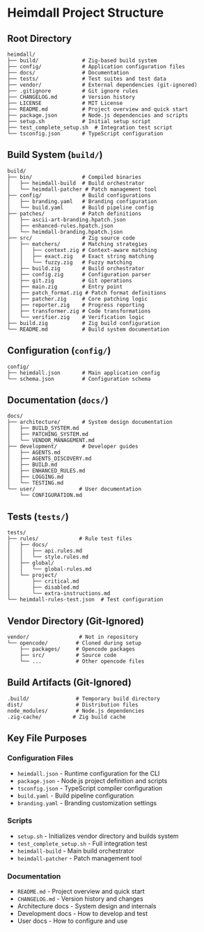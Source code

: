# Heimdall Project Structure

## Root Directory
```
heimdall/
├── build/              # Zig-based build system
├── config/             # Application configuration files
├── docs/               # Documentation
├── tests/              # Test suites and test data
├── vendor/             # External dependencies (git-ignored)
├── .gitignore          # Git ignore rules
├── CHANGELOG.md        # Version history
├── LICENSE             # MIT License
├── README.md           # Project overview and quick start
├── package.json        # Node.js dependencies and scripts
├── setup.sh            # Initial setup script
├── test_complete_setup.sh  # Integration test script
└── tsconfig.json       # TypeScript configuration
```

## Build System (`build/`)
```
build/
├── bin/                # Compiled binaries
│   ├── heimdall-build  # Build orchestrator
│   └── heimdall-patcher # Patch management tool
├── config/             # Build configurations
│   ├── branding.yaml   # Branding configuration
│   └── build.yaml      # Build pipeline config
├── patches/            # Patch definitions
│   ├── ascii-art-branding.hpatch.json
│   ├── enhanced-rules.hpatch.json
│   └── heimdall-branding.hpatch.json
├── src/                # Zig source code
│   ├── matchers/       # Matching strategies
│   │   ├── context.zig # Context-aware matching
│   │   ├── exact.zig   # Exact string matching
│   │   └── fuzzy.zig   # Fuzzy matching
│   ├── build.zig       # Build orchestrator
│   ├── config.zig      # Configuration parser
│   ├── git.zig         # Git operations
│   ├── main.zig        # Entry point
│   ├── patch_format.zig # Patch format definitions
│   ├── patcher.zig     # Core patching logic
│   ├── reporter.zig    # Progress reporting
│   ├── transformer.zig # Code transformations
│   └── verifier.zig    # Verification logic
├── build.zig           # Zig build configuration
└── README.md           # Build system documentation
```

## Configuration (`config/`)
```
config/
├── heimdall.json       # Main application config
└── schema.json         # Configuration schema
```

## Documentation (`docs/`)
```
docs/
├── architecture/       # System design documentation
│   ├── BUILD_SYSTEM.md
│   ├── PATCHING_SYSTEM.md
│   └── VENDOR_MANAGEMENT.md
├── development/        # Developer guides
│   ├── AGENTS.md
│   ├── AGENTS_DISCOVERY.md
│   ├── BUILD.md
│   ├── ENHANCED_RULES.md
│   ├── LOGGING.md
│   └── TESTING.md
└── user/              # User documentation
    └── CONFIGURATION.md
```

## Tests (`tests/`)
```
tests/
├── rules/             # Rule test files
│   ├── docs/
│   │   ├── api.rules.md
│   │   └── style.rules.md
│   ├── global/
│   │   └── global-rules.md
│   └── project/
│       ├── critical.md
│       ├── disabled.md
│       └── extra-instructions.md
└── heimdall-rules-test.json  # Test configuration
```

## Vendor Directory (Git-Ignored)
```
vendor/                # Not in repository
└── opencode/         # Cloned during setup
    ├── packages/     # Opencode packages
    ├── src/          # Source code
    └── ...           # Other opencode files
```

## Build Artifacts (Git-Ignored)
```
.build/               # Temporary build directory
dist/                 # Distribution files
node_modules/         # Node.js dependencies
.zig-cache/          # Zig build cache
```

## Key File Purposes

### Configuration Files
- `heimdall.json` - Runtime configuration for the CLI
- `package.json` - Node.js project definition and scripts
- `tsconfig.json` - TypeScript compiler configuration
- `build.yaml` - Build pipeline configuration
- `branding.yaml` - Branding customization settings

### Scripts
- `setup.sh` - Initializes vendor directory and builds system
- `test_complete_setup.sh` - Full integration test
- `heimdall-build` - Main build orchestrator
- `heimdall-patcher` - Patch management tool

### Documentation
- `README.md` - Project overview and quick start
- `CHANGELOG.md` - Version history and changes
- Architecture docs - System design and internals
- Development docs - How to develop and test
- User docs - How to configure and use